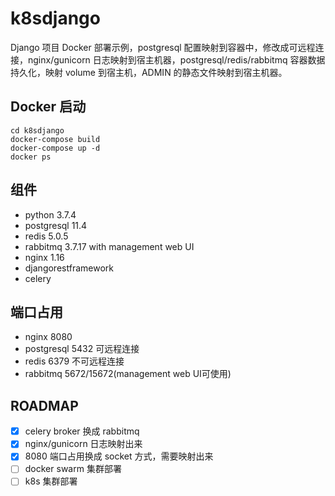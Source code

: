 # k8sdjango 

Django 项目 Docker 部署示例，postgresql 配置映射到容器中，修改成可远程连接，nginx/gunicorn 日志映射到宿主机器，postgresql/redis/rabbitmq 容器数据持久化，映射 volume 到宿主机，ADMIN 的静态文件映射到宿主机器。

## Docker 启动

```
cd k8sdjango
docker-compose build
docker-compose up -d
docker ps
```


## 组件

- python 3.7.4
- postgresql 11.4
- redis 5.0.5
- rabbitmq 3.7.17 with management web UI
- nginx 1.16
- djangorestframework
- celery


## 端口占用

- nginx 8080
- postgresql 5432 可远程连接
- redis 6379 不可远程连接
- rabbitmq 5672/15672(management web UI可使用)


## ROADMAP

- [x] celery broker 换成 rabbitmq
- [x] nginx/gunicorn 日志映射出来
- [x] 8080 端口占用换成 socket 方式，需要映射出来 
- [ ] docker swarm 集群部署
- [ ] k8s 集群部署
